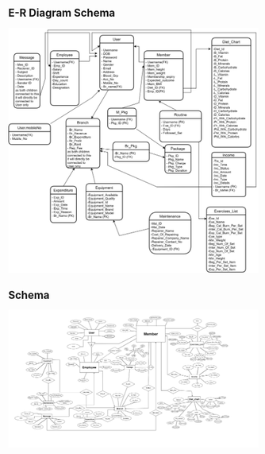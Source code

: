 ## E-R Diagram Schema

![E-R Diagram Schema](ER%20and%20Schema/E-R%20Diagram-Schema.jpg)

## Schema

![Schema](ER%20and%20Schema/Schema.drawio.png)

